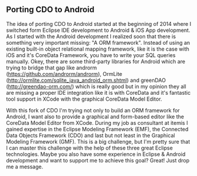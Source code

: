Porting CDO to Android
----------------------

The idea of porting CDO to Android started at the beginning of 2014 where I switched form Eclipse IDE development to Android & iOS App development. As I started with the Android development I realized soon that there is something very important missing: "A ORM framework". Instead of using an existing built-in object relational mapping framework, like it is the case with iOS and it's CoreData Framework, you have to write your SQL queries manually. Okey, there are some third-party libraries for Android which are trying to bridge that gap like androrm (https://github.com/androrm/androrm), OrmLite (http://ormlite.com/sqlite_java_android_orm.shtml) and greenDAO (http://greendao-orm.com/) which is really good but in my opinion they all are missing a proper IDE integration like it is with CoreData and it's fantastic tool support in XCode with the graphical CoreData Model Editor.

With this fork of CDO I'm trying not only to build an ORM framework for Android, I want also to provide a graphical and form-based editor like the CoreData Model Editor from XCode. During my job as consultant at itemis I gained expertise in the Eclipse Modeling Framework (EMF), the Connected Data Objects Framework (CDO) and last but not least in the Graphical Modeling Framework (GMF). This is a big challenge, but I'm pretty sure that I can master this challenge with the help of these three great Eclipse technologies. Maybe you also have some experience in Eclipse & Android development and want to support me to achieve this goal? Great! Just drop me a message.

